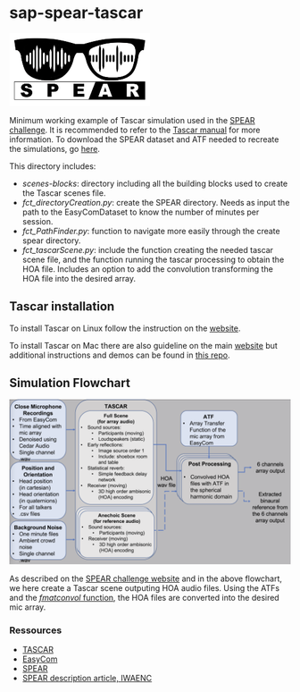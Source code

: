 # sap-spear-tascar

<img src="/assets/SPEAR_logo.png" alt="SPEAR logo" width="50%"/>

Minimum working example of Tascar simulation used in the [SPEAR challenge](https://imperialcollegelondon.github.io/spear-challenge/). 
It is recommended to refer to the [Tascar manual](http://www.tascar.org/manual.pdf) for more information.
To download the SPEAR dataset and ATF needed to recreate the simulations, go [here](https://imperialcollegelondon.github.io/spear-challenge/downloads/).

This directory includes:
- *scenes-blocks*: directory including all the building blocks used to create the Tascar scenes file.
- *fct_directoryCreation.py*: create the SPEAR directory. Needs as input the path to the EasyComDataset to know the number of minutes per session.
- *fct_PathFinder.py*: function to navigate more easily through the create spear directory.
- *fct_tascarScene.py*: include the function creating the needed tascar scene file, and the function running the tascar processing to obtain the HOA file. Includes an option to add the convolution transforming the HOA file into the desired array.


## Tascar installation

To install Tascar on Linux follow the instruction on the [website](http://www.tascar.org/install.html).

To install Tascar on Mac there are also guideline on the main [website](http://www.tascar.org/install.html) but additional instructions and demos can be found in [this repo](https://github.com/alastairhmoore/tascar-on-mac-demos).

## Simulation Flowchart

![simulation flowchart](assets/TASCAR_block_b.png?raw=true)

As described on the [SPEAR challenge website](https://imperialcollegelondon.github.io/spear-challenge/simulations/) and in the above flowchart, we here create a Tascar scene outputing HOA audio files. Using the ATFs and the [*fmatconvol* function](https://github.com/alastairhmoore/jmatconvol), the HOA files are converted into the desired mic array.


### Ressources

- [TASCAR](http://www.tascar.org/)
- [EasyCom](https://arxiv.org/abs/2107.04174)
- [SPEAR](https://imperialcollegelondon.github.io/spear-challenge/)
- [SPEAR description article, IWAENC](https://imperialcollegelondon.github.io/spear-challenge/blog/2022/spear-article/)